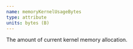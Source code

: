 ```yaml
---
name: memoryKernelUsageBytes
type: attribute
units: bytes (B)
---
```


The amount of current kernel memory allocation.